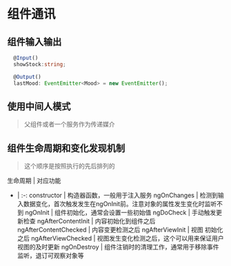 # 组件通讯

## 组件输入输出

``` typescript
  @Input()
  showStock:string;

  @Output()
  lastMood: EventEmitter<Mood> = new EventEmitter();
```

## 使用中间人模式

> 父组件或者一个服务作为传递媒介

## 组件生命周期和变化发现机制

> 这个顺序是按照执行的先后排列的

生命周期 | 对应功能 
- | :-:
constructor | 构造器函数，一般用于注入服务
ngOnChanges | 检测到输入数据变化，首次触发发生在ngOnInit前。注意对象的属性发生变化时监听不到
ngOnInit | 组件初始化，通常会设置一些初始值
ngDoCheck | 手动触发更新检查 
ngAfterContentInit | 内容初始化到组件之后
ngAfterContentChecked | 内容变更检测之后
ngAfterViewInit | 视图 初始化之后
ngAfterViewChecked | 视图发生变化检测之后，这个可以用来保证用户视图的及时更新
ngOnDestroy | 组件注销时的清理工作，通常用于移除事件监听，退订可观察对象等





